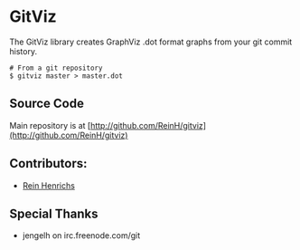 GitViz
======

The GitViz library creates GraphViz .dot format graphs from your git commit history.

    # From a git repository
    $ gitviz master > master.dot

## Source Code ##

Main repository is at [http://github.com/ReinH/gitviz](http://github.com/ReinH/gitviz)

## Contributors: ##
* [Rein Henrichs](http://github.com/ReinH)

## Special Thanks ##
* jengelh on irc.freenode.com/git
